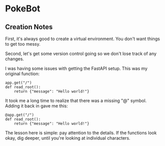 # PokeBot

## Creation Notes

First, it's always good to create a virtual environment. You don't want things to get too messy.

Second, let's get some version control going so we don't lose track of any changes.

I was having some issues with getting the FastAPI setup. This was my original function:

```
app.get("/")
def read_root():
	return {"message": "Hello world!"}
```

It took me a long time to realize that there was a missing "@" symbol. Adding it back in gave me this:

```
@app.get("/")
def read_root():
	return {"message": "Hello world!"}
```

The lesson here is simple: pay attention to the details. If the functions look okay, dig deeper, until you're looking at individual characters.


